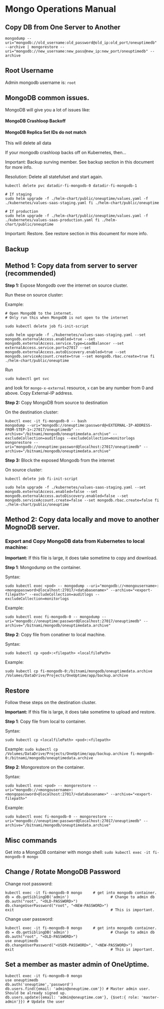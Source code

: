 # Mongo Operations Manual

## Copy DB from One Server to Another

```
mongodump --uri="mongodb://old_username:old_password@old_ip:old_port/oneuptimedb" --archive | mongorestore --uri="mongodb://new_username:new_pass@new_ip:new_port/oneuptimedb" --archive
```

## Root Username

Admin mongodb username is: `root`

## MongoDB common issues.

MongoDB will give you a lot of issues like:

#### MongoDB Crashloop Backoff

#### MongoDB Replica Set IDs do not match

This will delete all data

If your mongodb crashloop backs off on Kubernetes, then...

Important: Backup surving member. See backup section in this document for more info.

Resolution: Delete all statefulset and start again.

```
kubectl delete pvc datadir-fi-mongodb-0 datadir-fi-mongodb-1

# If staging
sudo helm upgrade -f ./helm-chart/public/oneuptime/values.yaml -f ./kubernetes/values-saas-staging.yaml fi ./helm-chart/public/oneuptime

# If production
sudo helm upgrade -f ./helm-chart/public/oneuptime/values.yaml -f ./kubernetes/values-saas-production.yaml fi ./helm-chart/public/oneuptime
```

Important: Restore. See restore section in this document for more info.

## Backup

## Method 1: Copy data from server to server (recommended)

**Step 1:** Expose Mongodb over the internet on source cluster.

Run these on source cluster:

Example:

```
# Open MongoDB to the internet.
# Only run this when MongoDB is not open to the internet

sudo kubectl delete job fi-init-script

sudo helm upgrade -f ./kubernetes/values-saas-staging.yaml --set mongodb.externalAccess.enabled=true --set mongodb.externalAccess.service.type=LoadBalancer --set externalAccess.service.port=27017 --set mongodb.externalAccess.autoDiscovery.enabled=true --set mongodb.serviceAccount.create=true --set mongodb.rbac.create=true fi ./helm-chart/public/oneuptime

```

Run

`sudo kubectl get svc`

and look for `mongo-x-external` resource, `x` can be any number from 0 and above. Copy External-IP address.

**Step 2:** Copy MongoDB from source to destination

On the destination cluster:

```
kubectl exec -it fi-mongodb-0 -- bash
mongodump --uri="mongodb://oneuptime:password@<EXTERNAL-IP-ADDRESS-FROM-STEP-1>:27017/oneuptimedb" --archive="/bitnami/mongodb/oneuptimedata.archive" --excludeCollection=auditlogs --excludeCollection=monitorlogs
mongorestore --uri="mongodb://oneuptime:password@localhost:27017/oneuptimedb" --archive="/bitnami/mongodb/oneuptimedata.archive"
```

**Step 3:** Block the exposed Mongodb from the internet

On source cluster:

```
kubectl delete job fi-init-script

sudo helm upgrade -f ./kubernetes/values-saas-staging.yaml --set mongodb.externalAccess.enabled=false --set mongodb.externalAccess.autoDiscovery.enabled=false --set mongodb.serviceAccount.create=false --set mongodb.rbac.create=false fi ./helm-chart/public/oneuptime

```

## Method 2: Copy data locally and move to another MognoDB server.

### Export and Copy MongoDB data from Kubernetes to local machine:

**Important:** If this file is large, it does take sometime to copy and download.

**Step 1**: Mongodump on the container.

Syntax:

`sudo kubectl exec <pod> -- mongodump --uri="mongodb://<mongousername>:<mongopassword>@localhost:27017/<databasename>" --archive="<export-filepath>" --excludeCollection=auditlogs --excludeCollection=monitorlogs`

Example:

`sudo kubectl exec fi-mongodb-0 -- mongodump --uri="mongodb://oneuptime:password@localhost:27017/oneuptimedb" --archive="/bitnami/mongodb/oneuptimedata.archive"`

**Step 2**: Copy file from conatiner to local machine.

Syntax:

`sudo kubectl cp <pod>:<filepath> <localfilePath>`

Example:

`sudo kubectl cp fi-mongodb-0:/bitnami/mongodb/oneuptimedata.archive /Volumes/DataDrive/Projects/OneUptime/app/backup.archive`

## Restore

Follow these steps on the destination cluster.

**Important:** If this file is large, it does take sometime to upload and restore.

**Step 1**: Copy file from local to container.

Syntax:

`sudo kubectl cp <localfilePath> <pod>:<filepath>`

Example:
`sudo kubectl cp /Volumes/DataDrive/Projects/OneUptime/app/backup.archive fi-mongodb-0:/bitnami/mongodb/oneuptimedata.archive`

**Step 2**: Mongorestore on the container.

Syntax:

`sudo kubectl exec <pod> -- mongorestore --uri="mongodb://<mongousername>:<mongopassword>@localhost:27017/<databasename>" --archive="<export-filepath>"`

Example:

`sudo kubectl exec fi-mongodb-0 -- mongorestore --uri="mongodb://oneuptime:password@localhost:27017/oneuptimedb" --archive="/bitnami/mongodb/oneuptimedata.archive"`

## Misc commands

Get into a MongoDB container with mongo shell:
`sudo kubectl exec -it fi-mongodb-0 mongo`

## Change / Rotate MongoDB Password

Change root password:

```
kubectl exec -it fi-mongodb-0 mongo     # get into mongodb container.
db = db.getSiblingDB('admin')                   # Change to admin db
db.auth("root", "<OLD-PASSWORD>")
db.changeUserPassword("root", "<NEW-PASSWORD>")
exit                                            # This is important.
```

Change user password:

```
kubectl exec -it fi-mongodb-0 mongo     # get into mongodb container.
db = db.getSiblingDB('admin')                   # Change to admin db
db.auth("root", "<OLD-PASSWORD>")
use oneuptimedb
db.changeUserPassword("<USER-PASSWORD>", "<NEW-PASSWORD>")
exit                                            # This is important.
```

## Set a member as master admin of OneUptime.

```
kubectl exec -it fi-mongodb-0 mongo
use oneuptimedb
db.auth('oneuptime','password')
db.users.find({email: 'admin@oneuptime.com'}) # Master admin user. Should be already signed up.
db.users.update({email: 'admin@oneuptime.com'}, {$set:{ role: 'master-admin'}}) # Update the user
```
